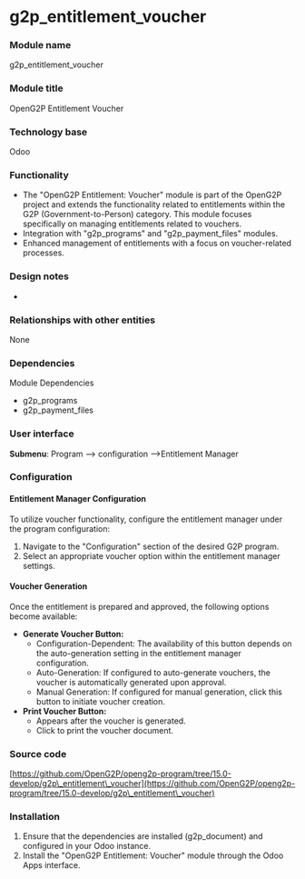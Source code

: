 # g2p\_entitlement\_voucher

### Module name

g2p\_entitlement\_voucher

### Module title

OpenG2P Entitlement Voucher

### Technology base

Odoo

### Functionality

* The "OpenG2P Entitlement: Voucher" module is part of the OpenG2P project and extends the functionality related to entitlements within the G2P (Government-to-Person) category. This module focuses specifically on managing entitlements related to vouchers.
* Integration with "g2p\_programs" and "g2p\_payment\_files" modules.
* Enhanced management of entitlements with a focus on voucher-related processes.

### Design notes

*

### Relationships with other entities

None

### Dependencies

Module Dependencies

* g2p\_programs
* g2p\_payment\_files

### User interface

**Submenu**: Program --> configuration -->Entitlement Manager

### Configuration

#### Entitlement Manager Configuration

To utilize voucher functionality, configure the entitlement manager under the program configuration:

1. Navigate to the "Configuration" section of the desired G2P program.
2. Select an appropriate voucher option within the entitlement manager settings.

#### Voucher Generation

Once the entitlement is prepared and approved, the following options become available:

* **Generate Voucher Button:**
  * Configuration-Dependent: The availability of this button depends on the auto-generation setting in the entitlement manager configuration.
  * Auto-Generation: If configured to auto-generate vouchers, the voucher is automatically generated upon approval.
  * Manual Generation: If configured for manual generation, click this button to initiate voucher creation.
* **Print Voucher Button:**
  * Appears after the voucher is generated.
  * Click to print the voucher document.

### Source code

[https://github.com/OpenG2P/openg2p-program/tree/15.0-develop/g2p\_entitlement\_voucher](https://github.com/OpenG2P/openg2p-program/tree/15.0-develop/g2p\_entitlement\_voucher)

### Installation

1. Ensure that the dependencies are installed (g2p\_document) and configured in your Odoo instance.
2. Install the "OpenG2P Entitlement: Voucher" module through the Odoo Apps interface.
